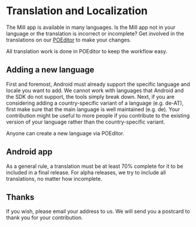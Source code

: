 # Translation and Localization

The Mill app is available in many languages. Is the Mill app not in your language or the translation is incorrect or incomplete? Get involved in the translations on our [POEditor](https://poeditor.com/join/project?hash=DStQiKAsPb) to make your changes.

All translation work is done in POEditor to keep the workflow easy.

## Adding a new language

First and foremost, Android must already support the specific language and locale you want to add. We cannot work with languages that Android and the SDK do not support, the tools simply break down. Next, if you are considering adding a country-specific variant of a language (e.g. de-AT), first make sure that the main language is well maintained (e.g. de). Your contribution might be useful to more people if you contribute to the existing version of your language rather than the country-specific variant.

Anyone can create a new language via POEditor.

## Android app

As a general rule, a translation must be at least 70% complete for it to be included in a final release. For alpha releases, we try to include all translations, no matter how incomplete.

## Thanks

If you wish, please email your address to us. We will send you a postcard to thank you for your contribution.